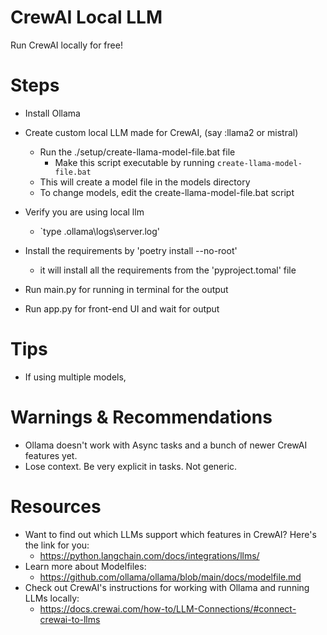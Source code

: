 # CrewAI Local LLM

Run CrewAI locally for free!

# Steps

- Install Ollama
- Create custom local LLM made for CrewAI, (say :llama2 or mistral)
  - Run the ./setup/create-llama-model-file.bat file 
    - Make this script executable by running `create-llama-model-file.bat`
  - This will create a model file in the models directory
  - To change models, edit the create-llama-model-file.bat script
- Verify you are using local llm
  - `type \.ollama\logs\server.log'
- Install the requirements by 'poetry install --no-root'
  - it will install all the requirements from the 'pyproject.tomal' file

- Run main.py for running in terminal for the output
- Run app.py for front-end UI and wait for output


# Tips

- If using multiple models,

# Warnings & Recommendations

- Ollama doesn't work with Async tasks and a bunch of newer CrewAI features yet.
- Lose context. Be very explicit in tasks. Not generic.

# Resources

- Want to find out which LLMs support which features in CrewAI? Here's the link for you:
  - https://python.langchain.com/docs/integrations/llms/
- Learn more about Modelfiles:
  - https://github.com/ollama/ollama/blob/main/docs/modelfile.md
- Check out CrewAI's instructions for working with Ollama and running LLMs locally:
  - https://docs.crewai.com/how-to/LLM-Connections/#connect-crewai-to-llms
